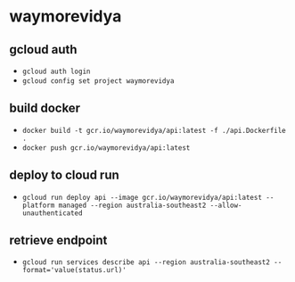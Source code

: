 # waymorevidya

## gcloud auth

- `gcloud auth login`
- `gcloud config set project waymorevidya`

## build docker

- `docker build -t gcr.io/waymorevidya/api:latest -f ./api.Dockerfile .`
- `docker push gcr.io/waymorevidya/api:latest`

## deploy to cloud run

- `gcloud run deploy api --image gcr.io/waymorevidya/api:latest --platform managed --region australia-southeast2 --allow-unauthenticated`

## retrieve endpoint

- `gcloud run services describe api --region australia-southeast2 --format='value(status.url)'`